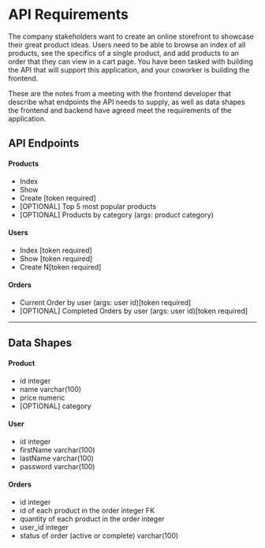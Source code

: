 # API Requirements
The company stakeholders want to create an online storefront to showcase their great product ideas. Users need to be able to browse an index of all products, see the specifics of a single product, and add products to an order that they can view in a cart page. You have been tasked with building the API that will support this application, and your coworker is building the frontend.

These are the notes from a meeting with the frontend developer that describe what endpoints the API needs to supply, as well as data shapes the frontend and backend have agreed meet the requirements of the application. 

## API Endpoints
#### Products
- Index 
- Show
- Create [token required]
- [OPTIONAL] Top 5 most popular products 
- [OPTIONAL] Products by category (args: product category)

#### Users
- Index [token required]
- Show [token required]
- Create N[token required]

#### Orders
- Current Order by user (args: user id)[token required]
- [OPTIONAL] Completed Orders by user (args: user id)[token required]

---------------------------------------------
## Data Shapes
#### Product
-  id integer
- name varchar(100)
- price numeric
- [OPTIONAL] category

#### User
- id integer
- firstName varchar(100)
- lastName varchar(100)
- password varchar(100)

#### Orders
- id integer
- id of each product in the order integer FK
- quantity of each product in the order integer
- user_id integer
- status of order (active or complete) varchar(100)

